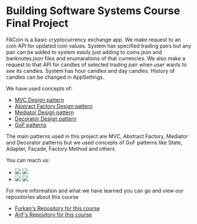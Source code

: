 # Building Software Systems Course Final Project

FACoin is a basic cryptocurrency exchange app. We make request to an coin API for
updated coin values. System has specified trading pairs but any pair can be added
to system easily just adding to coins.json and banknotes.json files and enumarations
of that currencies. 
We also make a request to that API for candles of selected trading pair when user wants
to see its candles. System has hour candles and day candles. History of candles can be changed
in AppSettings. 

We have used concepts of:
* [MVC Design pattern](https://en.wikipedia.org/wiki/Model–view–controller)
* [Abstract Factory Design pattern](https://en.wikipedia.org/wiki/Abstract_factory_pattern)
* [Mediator Design pattern](https://en.wikipedia.org/wiki/Mediator_pattern)
* [Decorator Design pattern](https://en.wikipedia.org/wiki/Decorator_pattern)
* [GoF patterns](https://en.wikipedia.org/wiki/Design_Patterns)

The main patterns used in this project are MVC, Abstract Factory, Mediator and Decorator patterns
but we used concepts of GoF patterns like State, Adapter, Façade, Factory Method and others. 

You can reach us: 
- [![](https://img.shields.io/badge/-Furkan%20Sahin-informational?style=flat&logo=linkedin&logoColor=white&color=0077b5)](https://www.linkedin.com/in/furkansahinfs) 
[![](https://img.shields.io/badge/-Furkan%20Sahin-informational?style=flat&logo=wordpress&logoColor=white&color=545456)](https://sahinfurkan.wordpress.com) 
- [![](https://img.shields.io/badge/-Arif%20Burak%20Demiray-informational?style=flat&logo=linkedin&logoColor=white&color=0077b5)](http://www.linkedin.com/in/arifBurakDemiray) [![](https://img.shields.io/badge/-demiray.co-informational?style=flat&logo=firefox-browser&logoColor=white&color=062020)](https://demiray.co) 

For more information and what we have learned you can go and view our repositories about this course
- [Furkan's Repository for this course](https://github.com/furkansahinfs/Building_Software_System_Java_Homeworks)
- [Arif's Repository for this course](https://github.com/arifBurakDemiray/ceng431-homeworks)
